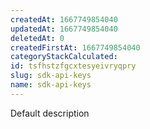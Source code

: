 ```yaml
---
createdAt: 1667749854040
updatedAt: 1667749854040
deletedAt: 0
createdFirstAt: 1667749854040
categoryStackCalculated: 
id: tsfhstzfgcxtesyeivryqpry
slug: sdk-api-keys
name: sdk-api-keys
---
```


Default description